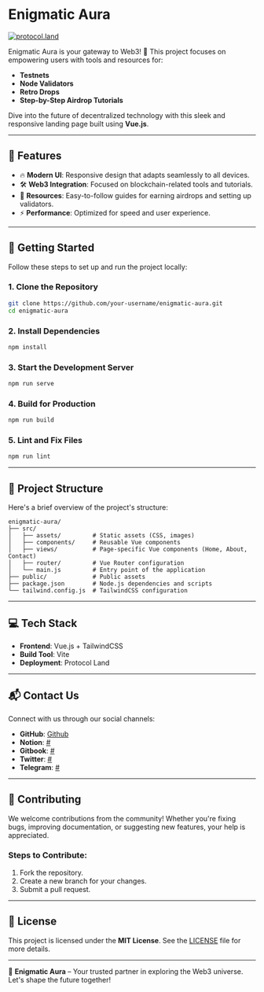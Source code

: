 # Enigmatic Aura

[![protocol.land](https://arweave.net/eZp8gOeR8Yl_cyH9jJToaCrt2He1PHr0pR4o-mHbEcY)](https://protocol.land/#/repository/0e6293ea-9f61-4c05-9689-6e42c270f76a)

Enigmatic Aura is your gateway to Web3! 🚀 This project focuses on empowering users with tools and resources for:
- **Testnets**
- **Node Validators**
- **Retro Drops**
- **Step-by-Step Airdrop Tutorials**

Dive into the future of decentralized technology with this sleek and responsive landing page built using **Vue.js**.

---

## 🌟 Features
- 🔥 **Modern UI**: Responsive design that adapts seamlessly to all devices.
- 🛠️ **Web3 Integration**: Focused on blockchain-related tools and tutorials.
- 📖 **Resources**: Easy-to-follow guides for earning airdrops and setting up validators.
- ⚡ **Performance**: Optimized for speed and user experience.

---

## 🚀 Getting Started

Follow these steps to set up and run the project locally:

### 1. Clone the Repository
```bash
git clone https://github.com/your-username/enigmatic-aura.git
cd enigmatic-aura
```

### 2. Install Dependencies
```bash
npm install
```

### 3. Start the Development Server
```bash
npm run serve
```

### 4. Build for Production
```bash
npm run build
```

### 5. Lint and Fix Files
```bash
npm run lint
```

---

## 📂 Project Structure

Here's a brief overview of the project's structure:

```
enigmatic-aura/
├── src/
│   ├── assets/         # Static assets (CSS, images)
│   ├── components/     # Reusable Vue components
│   ├── views/          # Page-specific Vue components (Home, About, Contact)
│   ├── router/         # Vue Router configuration
│   └── main.js         # Entry point of the application
├── public/             # Public assets
├── package.json        # Node.js dependencies and scripts
└── tailwind.config.js  # TailwindCSS configuration
```

---

## 💻 Tech Stack
- **Frontend**: Vue.js + TailwindCSS
- **Build Tool**: Vite
- **Deployment**: Protocol Land

---

## 📬 Contact Us

Connect with us through our social channels:
- **GitHub**: [Github](https://github.com/adicahyadir/enigmatic-aura/)
- **Notion**: [#](https://www.notion.so/)
- **Gitbook**: [#](https://gitbook.com/)
- **Twitter**: [#](https://twitter.com/)
- **Telegram**: [#](https://t.me/)

---

## 🤝 Contributing
We welcome contributions from the community! Whether you're fixing bugs, improving documentation, or suggesting new features, your help is appreciated. 

### Steps to Contribute:
1. Fork the repository.
2. Create a new branch for your changes.
3. Submit a pull request.

---

## 📝 License
This project is licensed under the **MIT License**. See the [LICENSE](LICENSE) file for more details.

---

🌌 **Enigmatic Aura** – Your trusted partner in exploring the Web3 universe. Let's shape the future together!
```
